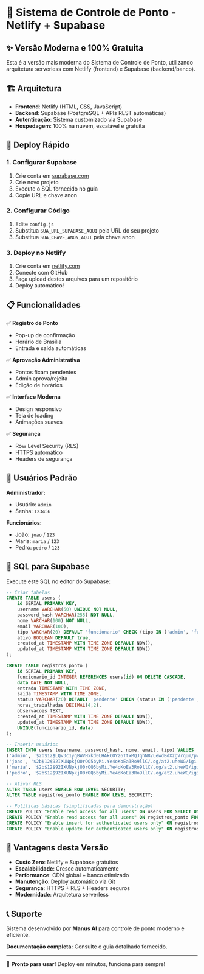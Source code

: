# 🚀 Sistema de Controle de Ponto - Netlify + Supabase

## ✨ Versão Moderna e 100% Gratuita

Esta é a versão mais moderna do Sistema de Controle de Ponto, utilizando arquitetura serverless com Netlify (frontend) e Supabase (backend/banco).

## 🏗️ Arquitetura

- **Frontend**: Netlify (HTML, CSS, JavaScript)
- **Backend**: Supabase (PostgreSQL + APIs REST automáticas)
- **Autenticação**: Sistema customizado via Supabase
- **Hospedagem**: 100% na nuvem, escalável e gratuita

## 🚀 Deploy Rápido

### 1. Configurar Supabase
1. Crie conta em [supabase.com](https://supabase.com)
2. Crie novo projeto
3. Execute o SQL fornecido no guia
4. Copie URL e chave anon

### 2. Configurar Código
1. Edite `config.js`
2. Substitua `SUA_URL_SUPABASE_AQUI` pela URL do seu projeto
3. Substitua `SUA_CHAVE_ANON_AQUI` pela chave anon

### 3. Deploy no Netlify
1. Crie conta em [netlify.com](https://netlify.com)
2. Conecte com GitHub
3. Faça upload destes arquivos para um repositório
4. Deploy automático!

## 📋 Funcionalidades

✅ **Registro de Ponto**
- Pop-up de confirmação
- Horário de Brasília
- Entrada e saída automáticas

✅ **Aprovação Administrativa**
- Pontos ficam pendentes
- Admin aprova/rejeita
- Edição de horários

✅ **Interface Moderna**
- Design responsivo
- Tela de loading
- Animações suaves

✅ **Segurança**
- Row Level Security (RLS)
- HTTPS automático
- Headers de segurança

## 🎯 Usuários Padrão

**Administrador:**
- Usuário: `admin`
- Senha: `123456`

**Funcionários:**
- João: `joao` / `123`
- Maria: `maria` / `123`
- Pedro: `pedro` / `123`

## 🔧 SQL para Supabase

Execute este SQL no editor do Supabase:

```sql
-- Criar tabelas
CREATE TABLE users (
    id SERIAL PRIMARY KEY,
    username VARCHAR(50) UNIQUE NOT NULL,
    password_hash VARCHAR(255) NOT NULL,
    nome VARCHAR(100) NOT NULL,
    email VARCHAR(100),
    tipo VARCHAR(20) DEFAULT 'funcionario' CHECK (tipo IN ('admin', 'funcionario')),
    ativo BOOLEAN DEFAULT true,
    created_at TIMESTAMP WITH TIME ZONE DEFAULT NOW(),
    updated_at TIMESTAMP WITH TIME ZONE DEFAULT NOW()
);

CREATE TABLE registros_ponto (
    id SERIAL PRIMARY KEY,
    funcionario_id INTEGER REFERENCES users(id) ON DELETE CASCADE,
    data DATE NOT NULL,
    entrada TIMESTAMP WITH TIME ZONE,
    saida TIMESTAMP WITH TIME ZONE,
    status VARCHAR(20) DEFAULT 'pendente' CHECK (status IN ('pendente', 'aprovado', 'rejeitado')),
    horas_trabalhadas DECIMAL(4,2),
    observacoes TEXT,
    created_at TIMESTAMP WITH TIME ZONE DEFAULT NOW(),
    updated_at TIMESTAMP WITH TIME ZONE DEFAULT NOW(),
    UNIQUE(funcionario_id, data)
);

-- Inserir usuários
INSERT INTO users (username, password_hash, nome, email, tipo) VALUES
('admin', '$2b$12$LQv3c1yqBWVHxkd0LHAkCOYz6TtxMQJqhN8/LewdBdXzgVrqUm/pW', 'Administrador', 'admin@sistema.com', 'admin'),
('joao', '$2b$12$92IXUNpkjO0rOQ5byMi.Ye4oKoEa3Ro9llC/.og/at2.uheWG/igi', 'João Silva', 'joao@sistema.com', 'funcionario'),
('maria', '$2b$12$92IXUNpkjO0rOQ5byMi.Ye4oKoEa3Ro9llC/.og/at2.uheWG/igi', 'Maria Santos', 'maria@sistema.com', 'funcionario'),
('pedro', '$2b$12$92IXUNpkjO0rOQ5byMi.Ye4oKoEa3Ro9llC/.og/at2.uheWG/igi', 'Pedro Oliveira', 'pedro@sistema.com', 'funcionario');

-- Ativar RLS
ALTER TABLE users ENABLE ROW LEVEL SECURITY;
ALTER TABLE registros_ponto ENABLE ROW LEVEL SECURITY;

-- Políticas básicas (simplificadas para demonstração)
CREATE POLICY "Enable read access for all users" ON users FOR SELECT USING (true);
CREATE POLICY "Enable read access for all users" ON registros_ponto FOR SELECT USING (true);
CREATE POLICY "Enable insert for authenticated users only" ON registros_ponto FOR INSERT WITH CHECK (true);
CREATE POLICY "Enable update for authenticated users only" ON registros_ponto FOR UPDATE USING (true);
```

## 🌟 Vantagens desta Versão

- **Custo Zero**: Netlify e Supabase gratuitos
- **Escalabilidade**: Cresce automaticamente
- **Performance**: CDN global + banco otimizado
- **Manutenção**: Deploy automático via Git
- **Segurança**: HTTPS + RLS + Headers seguros
- **Modernidade**: Arquitetura serverless

## 📞 Suporte

Sistema desenvolvido por **Manus AI** para controle de ponto moderno e eficiente.

**Documentação completa:** Consulte o guia detalhado fornecido.

---

🎉 **Pronto para usar!** Deploy em minutos, funciona para sempre!

